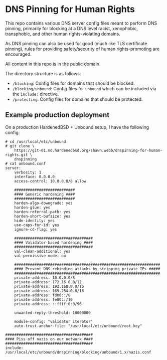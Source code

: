 # DNS Pinning for Human Rights

This repo contains various DNS server config files meant to perform
DNS pinning, primarily for blocking at a DNS level racist,
xenophobic, transphobic, and other human rights-violating domains.

As DNS pinning can also be used for good (much like TLS certificate
pinning), rules for providing safety/security of human
rights-promoting are encouraged.

All content in this repo is in the public domain.

The directory structure is as follows:

* `/blocking`: Config files for domains that should be blocked.
* `/blocking/unbound`: Config files for `unbound` which can be
  included via the `include:` directive.
* `/protecting`: Config files for domains that should be protected.

## Example production deployment

On a production HardenedBSD + Unbound setup, I have the following
config:

```plain
# cd /usr/local/etc/unbound
# git clone \
    https://git-01.md.hardenedbsd.org/shawn.webb/dnspinning-for-human-rights.git \
    dnspinning
# cat unbound.conf
server:
	verbosity: 1
	interface: 0.0.0.0
	access-control: 10.0.0.0/8 allow

	###########################
	#### Generic hardening ####
	###########################
	harden-algo-downgrade: yes
	harden-glue: yes
	harden-referral-path: yes
	harden-short-bufsize: yes
	hide-identity: yes
	use-caps-for-id: yes
	ignore-cd-flag: yes

	###################################
	#### Validator-based hardening ####
	###################################
	val-clean-additional: yes
	val-permissive-mode: no

	#################################################################
	#### Prevent DNS rebinding attacks by stripping private IPs #####
	#################################################################
	private-address: 10.0.0.0/8
	private-address: 172.16.0.0/12
	private-address: 192.168.0.0/16
	private-address: 169.254.0.0/16
	private-address: fd00::/8
	private-address: fe80::/10
	private-address: ::ffff:0:0/96

	unwanted-reply-threshold: 10000000

	module-config: "validator iterator"
	auto-trust-anchor-file: "/usr/local/etc/unbound/root.key"

#######################################
#### Piss off nazis on our network ####
#######################################
include: /usr/local/etc/unbound/dnspinning/blocking/unbound/1.x/nazis.conf
```
